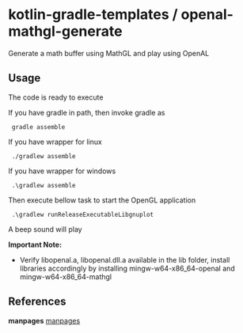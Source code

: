 # kotlin-gradle-templates / openal-mathgl-generate
Generate a math buffer using MathGL and play using OpenAL

## Usage
The code is ready to execute

If you have gradle in path, then invoke gradle as

     gradle assemble

If you have wrapper for linux

     ./gradlew assemble

If you have wrapper for windows

     .\gradlew assemble

Then execute bellow task to start the OpenGL application

     .\gradlew runReleaseExecutableLibgnuplot

A beep sound will play

**Important Note:**
  * Verify libopenal.a, libopenal.dll.a available in the lib folder, install libraries accordingly by installing mingw-w64-x86_64-openal and mingw-w64-x86_64-mathgl

## References

 **manpages** [manpages](http://www.manpagez.com/info/mathgl/mathgl-1.8/mathgl_441.php)
